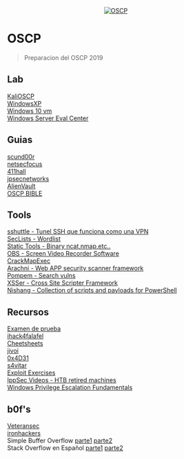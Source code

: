 <p align="center">
<a href="https://www.offensive-security.com/information-security-certifications/oscp-offensive-security-certified-professional/"><img src="https://www.offensive-security.com/wp-content/uploads/2015/09/Offsec-Red-Site-Logo-2015-3001.png" title="OSCP" alt="OSCP"></a>
</p>

# OSCP
> Preparacion del OSCP 2019

## Lab
[KaliOSCP](https://images.offensive-security.com/pwk-kali-vm.7z)
<br>
[WindowsXP](https://mega.nz/#!rdsE1ISL!NHk26-tE6iOu-0DkjRbfz1h0Xp79nq4daHYDvXxAcZ0)
<br>
[Windows 10 vm](https://developer.microsoft.com/es-es/windows/downloads/virtual-machines)
<br>
[Windows Server Eval Center](https://www.microsoft.com/es-xl/evalcenter/evaluate-windows-server-2019)

## Guias
[scund00r](https://scund00r.com/all/oscp/2018/02/25/passing-oscp.html)
<br>
[netsecfocus](https://www.netsecfocus.com/oscp/2019/03/29/The_Journey_to_Try_Harder-_TJNulls_Preparation_Guide_for_PWK_OSCP.html)
<br>
[411hall](https://411hall.github.io/OSCP-Preparation/)
<br>
[jpsecnetworks](https://www.jpsecnetworks.com/)
<br>
[AlienVault](https://www.alienvault.com/blogs/security-essentials/how-to-prepare-to-take-the-oscp)
<br> 
[OSCP BIBLE](https://github.com/mohitkhemchandani/OSCP_BIBLE)

## Tools
[sshuttle - Tunel SSH que funciona como una VPN](https://github.com/sshuttle/sshuttle)
<br>
[SecLists - Wordlist](https://github.com/danielmiessler/SecLists)
<br>
[Static Tools - Binary ncat,nmap,etc..](https://github.com/ZephrFish/static-tools)
<br>
[OBS - Screen Video Recorder Software](https://obsproject.com/)
<br>
[CrackMapExec](https://github.com/byt3bl33d3r/CrackMapExec)
<br>
[Arachni - Web APP security scanner framework](https://www.arachni-scanner.com/download/)
<br>
[Pompem - Search vulns](https://github.com/rfunix/Pompem)
<br>
[XSSer - Cross Site Scripter Framework](https://github.com/epsylon/xsser)
<br>
[Nishang - Collection of scripts and payloads for PowerShell](https://github.com/samratashok/nishang/blob/master/README.md)

## Recursos
[Examen de prueba](https://www.hackplayers.com/2018/08/examen-de-prueba-para-estudiantes-del-OSCP.html)
<br>
[ihack4falafel](https://github.com/ihack4falafel/OSCP)
<br>
[Cheetsheets](https://ired.team/offensive-security-experiments/offensive-security-cheetsheets)
<br>
[jivoi](https://github.com/jivoi/pentest)
<br>
[0x4D31](https://github.com/0x4D31/awesome-oscp#oscp-reviews-and-guides)
<br>
[s4vitar](https://gist.github.com/s4vitar/b88fefd5d9fbbdcc5f30729f7e06826e)
<br>
[Exploit Exercises](https://github.com/FFY00/exploit-exercises)
<br>
[IppSec Videos - HTB retired machines](https://www.youtube.com/channel/UCa6eh7gCkpPo5XXUDfygQQA/videos)
<br>
[Windows Privilege Escalation Fundamentals](https://www.fuzzysecurity.com/tutorials/16.html)
<br>

## b0f's
[Veteransec](https://veteransec.com/2018/09/10/32-bit-windows-buffer-overflows-made-easy/)
<br>
[ironhackers](https://ironhackers.es/tutoriales/preparacion-oscp-windows-buffer-overflow/)
<br>
Simple Buffer Overflow [parte1](https://mega.nz/#!2dMDUSAQ!Cj_7jFtjKMq0VtFpG6N9jykJZCI12JyfVum8jrpJPsE) [parte2](https://mega.nz/#!yUFzxSra!gba7t__lHtRAgjmjcuGXvfXkcZi3SRPiMo5bnLMFm9E)
<br>
Stack Overflow en Español [parte1](https://youtu.be/7KZ5LCFr6Sw) [parte2](https://www.youtube.com/watch?v=eajvZQNoUq0)


